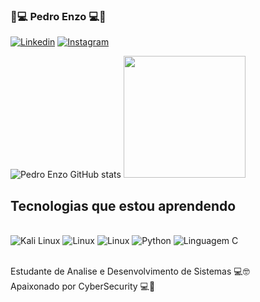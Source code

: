 ### 👾💻 Pedro Enzo 💻👾

[![Linkedin](    https://img.shields.io/badge/LinkedIn-0077B5?style=for-the-badge&logo=linkedin&logoColor=white)](www.linkedin.com/in/pedro-enzo-117a4a302) [![Instagram](https://img.shields.io/badge/Instagram-E4405F?style=for-the-badge&logo=instagram&logoColor=white)](https://www.instagram.com/pedro_luna86)

![Pedro Enzo GitHub stats](https://github-readme-stats.vercel.app/api?username=PedroProgramador86&show_icons=true&theme=dark)
 <img height="195em" src="https://github-readme-stats.vercel.app/api/top-langs/?username=PedroProgramador86&layout-compact&langs_count=16&theme=dark"/>

## Tecnologias que estou aprendendo

<div style="display: inline_block"><br/>
<img alt="Kali Linux" src="https://img.shields.io/badge/Kali_Linux-557C94?style=for-the-badge&logo=kali-linux&logoColor=white" /> 
<img alt="Linux" src="https://img.shields.io/badge/Linux-FCC624?style=for-the-badge&logo=linux&logoColor=black" />
<img alt="Linux" src="https://img.shields.io/badge/Shell_Script-121011?style=for-the-badge&logo=gnu-bash&logoColor=white" />
<img alt="Python" src="https://img.shields.io/badge/Python-3776AB?style=for-the-badge&logo=python&logoColor=white" />
<img alt="Linguagem C" src="https://img.shields.io/badge/C-00599C?style=for-the-badge&logo=c&logoColor=white" /><br/><br/>

Estudante de Analise e Desenvolvimento de Sistemas 💻🤓<br/>
Apaixonado por CyberSecurity 💻👾

